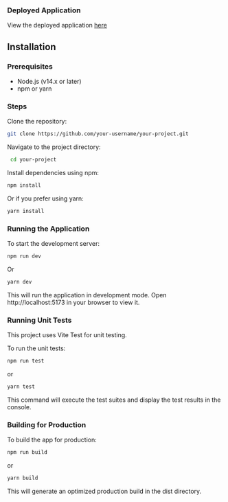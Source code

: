 ### Deployed Application

View the deployed application [here](https://pokemon-dex-app-eight.vercel.app/)

## Installation

### Prerequisites

- Node.js (v14.x or later)
- npm or yarn

### Steps

Clone the repository:

```bash
git clone https://github.com/your-username/your-project.git
```

Navigate to the project directory:

```bash
 cd your-project
```

Install dependencies using npm:

```bash
npm install
```

Or if you prefer using yarn:

```bash
yarn install
```

### Running the Application

To start the development server:

```bash
npm run dev
```

Or

```bash
yarn dev
```

This will run the application in development mode. Open http://localhost:5173 in your browser to view it.

### Running Unit Tests

This project uses Vite Test for unit testing.

To run the unit tests:

```bash
npm run test
```

or

```bash
yarn test
```

This command will execute the test suites and display the test results in the console.

### Building for Production

To build the app for production:

```bash
npm run build
```

or

```bash
yarn build
```

This will generate an optimized production build in the dist directory.
